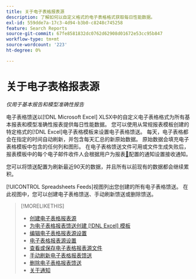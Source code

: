 ```yaml
---
title: 关于电子表格报表源
description: 了解如何以自定义格式的电子表格格式获取每日性能数据。
exl-id: 559dde7a-17c3-4d94-b3b0-c8248c745258
feature: Search Reports
source-git-commit: 67fe8581832dc0762d62908d01672e53cc95b847
workflow-type: tm+mt
source-wordcount: '223'
ht-degree: 0%

---
```


# 关于电子表格报表源

*仅用于基本报告和模型准确性报告*

电子表格馈送以[!DNL Microsoft Excel] XLSX中的自定义电子表格格式为所有基本报表和模型准确性报表提供每日性能数据。 您可以使用从常规报表模板创建的特定格式的[!DNL Excel]电子表格模板来设置电子表格馈送。 每天，电子表格都会在指定的时间自动刷新，并包含每天汇总的新原始数据。 原始数据会填充电子表格模板中包含的任何列和图形。 在电子表格馈送文件可用或文件生成失败后，报表模板中的每个电子邮件收件人会根据用户为报表[&#128279;](/help/search-social-commerce/notifications/notification-about.md)配置的通知设置接收通知。

您可以将馈送配置为刷新最近90天的数据，并且所有以前现有的数据都会继续累积。

[!UICONTROL Spreadsheets Feeds]视图列出您创建的所有电子表格馈送。 在此视图中，您可以创建电子表格馈送、手动刷新馈送或删除馈送。

>[!MORELIKETHIS]
>
>* [创建电子表格报表源](spreadsheet-feed-create.md)
>* [为电子表格报表馈送创建 [!DNL Excel] 模板](spreadsheet-feed-create-excel-template.md)
>* [编辑电子表格报表源设置](spreadsheet-feed-edit.md)
>* [电子表格报表源设置](spreadsheet-feed-settings.md)
>* [查看或保存电子表格报表源文件](spreadsheet-feed-view-or-save.md)
>* [手动刷新电子表格报表馈送](spreadsheet-feed-refresh.md)
>* [删除电子表格报表馈送](spreadsheet-feed-delete.md)
>* [关于通知](/help/search-social-commerce/notifications/notification-about.md)
